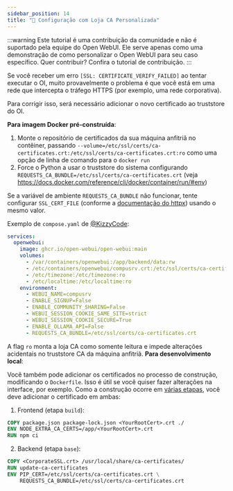 ```yaml
---
sidebar_position: 14
title: "🛃 Configuração com Loja CA Personalizada"
---
```


:::warning
Este tutorial é uma contribuição da comunidade e não é suportado pela equipe do Open WebUI. Ele serve apenas como uma demonstração de como personalizar o Open WebUI para seu caso específico. Quer contribuir? Confira o tutorial de contribuição.
:::

Se você receber um erro `[SSL: CERTIFICATE_VERIFY_FAILED]` ao tentar executar o OI, muito provavelmente o problema é que você está em uma rede que intercepta o tráfego HTTPS (por exemplo, uma rede corporativa).

Para corrigir isso, será necessário adicionar o novo certificado ao truststore do OI.

**Para imagem Docker pré-construída**:

1. Monte o repositório de certificados da sua máquina anfitriã no contêiner, passando `--volume=/etc/ssl/certs/ca-certificates.crt:/etc/ssl/certs/ca-certificates.crt:ro` como uma opção de linha de comando para o `docker run`
2. Force o Python a usar o truststore do sistema configurando `REQUESTS_CA_BUNDLE=/etc/ssl/certs/ca-certificates.crt` (veja https://docs.docker.com/reference/cli/docker/container/run/#env)

Se a variável de ambiente `REQUESTS_CA_BUNDLE` não funcionar, tente configurar `SSL_CERT_FILE` (conforme a [documentação do httpx](https://www.python-httpx.org/environment_variables/#ssl_cert_file)) usando o mesmo valor.

Exemplo de `compose.yaml` de [@KizzyCode](https://github.com/open-webui/open-webui/issues/1398#issuecomment-2258463210):

```yaml
services:
  openwebui:
    image: ghcr.io/open-webui/open-webui:main
    volumes:
      - /var/containers/openwebui:/app/backend/data:rw
      - /etc/containers/openwebui/compusrv.crt:/etc/ssl/certs/ca-certificates.crt:ro
      - /etc/timezone:/etc/timezone:ro
      - /etc/localtime:/etc/localtime:ro
    environment:
      - WEBUI_NAME=compusrv
      - ENABLE_SIGNUP=False
      - ENABLE_COMMUNITY_SHARING=False
      - WEBUI_SESSION_COOKIE_SAME_SITE=strict
      - WEBUI_SESSION_COOKIE_SECURE=True
      - ENABLE_OLLAMA_API=False
      - REQUESTS_CA_BUNDLE=/etc/ssl/certs/ca-certificates.crt
```

A flag `ro` monta a loja CA como somente leitura e impede alterações acidentais no truststore CA da máquina anfitriã.
**Para desenvolvimento local**:

Você também pode adicionar os certificados no processo de construção, modificando o `Dockerfile`. Isso é útil se você quiser fazer alterações na interface, por exemplo.
Como a construção ocorre em [várias etapas](https://docs.docker.com/build/building/multi-stage/), você deve adicionar o certificado em ambas:

1. Frontend (etapa `build`):

```dockerfile
COPY package.json package-lock.json <YourRootCert>.crt ./
ENV NODE_EXTRA_CA_CERTS=/app/<YourRootCert>.crt
RUN npm ci
```

2. Backend (etapa `base`):

```dockerfile
COPY <CorporateSSL.crt> /usr/local/share/ca-certificates/
RUN update-ca-certificates
ENV PIP_CERT=/etc/ssl/certs/ca-certificates.crt \
    REQUESTS_CA_BUNDLE=/etc/ssl/certs/ca-certificates.crt
```
